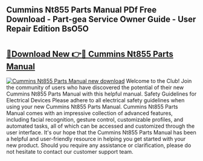 ## Cummins Nt855 Parts Manual PDf Free Download - Part-gea Service Owner Guide - User Repair Edition BsO5O

# <h2><a href="http://bc42306.oget.top/?id=Cummins+Nt855+Parts+Manual">🔗Download New 👉🔴 Cummins Nt855 Parts Manual</a></h2>

[![Cummins Nt855 Parts Manual new download](https://i.imgur.com/5g1atiW.png)](http://bc42306.oget.top/?id=Cummins+Nt855+Parts+Manual)
Welcome to the Club! Join the community of users who have discovered the potential of their new Cummins Nt855 Parts Manual with this helpful manual. Safety Guidelines for Electrical Devices Please adhere to all electrical safety guidelines when using your new Cummins Nt855 Parts Manual. Cummins Nt855 Parts Manual comes with an impressive collection of advanced features, including facial recognition, gesture control, customizable profiles, and automated tasks, all of which can be accessed and customized through the user interface. It's our hope that the Cummins Nt855 Parts Manual has been a helpful and user-friendly resource in helping you get started with your new product. Should you require any assistance or clarification, please do not hesitate to contact our customer support team.

